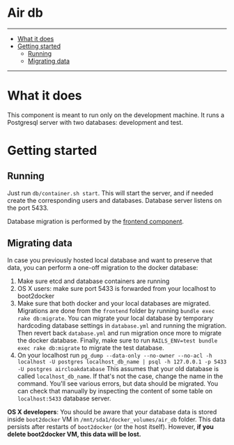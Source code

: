 Air db
============

----------------------

- [What it does](#what-it-does)
- [Getting started](#getting-started)
    - [Running](#running)
    - [Migrating data](#migrating-data)

----------------------

# What it does

This component is meant to run only on the development machine. It runs a Postgresql server with two databases: development and test.

# Getting started

## Running

Just run `db/container.sh start`. This will start the server, and if needed create the corresponding users and
databases. Database server listens on the port 5433.

Database migration is performed by the [frontend component](../frontend/README.md#running).

## Migrating data

In case you previously hosted local database and want to preserve that data, you can perform a one-off migration to the docker database:

1. Make sure etcd and database containers are running
2. OS X users: make sure port 5433 is forwarded from your localhost to boot2docker
3. Make sure that both docker and your local databases are migrated. Migrations are done from the `frontend` folder by running `bundle exec rake db:migrate`. You can migrate your local database by temporary hardcoding database settings in `database.yml` and running the migration. Then revert back `database.yml` and run migration once more to migrate the docker database. Finally, make sure to run `RAILS_ENV=test bundle exec rake db:migrate` to migrate the test database.
4. On your localhost run
   `pg_dump --data-only --no-owner --no-acl -h localhost -U postgres localhost_db_name | psql -h 127.0.0.1 -p 5433 -U postgres aircloakdatabase`
   This assumes that your old database is called `localhost_db_name`. If that's not the case, change the name in the command. You'll see various errors, but data should be migrated. You can check that manually by inspecting the content of some table on `localhost:5433` database server.

__OS X developers__: You should be aware that your database data is stored inside `boot2docker` VM in
`/mnt/sda1/docker_volumes/air_db` folder. This data persists after restarts of `boot2docker` (or the host itself). However, __if you delete boot2docker VM, this data will be lost.__
